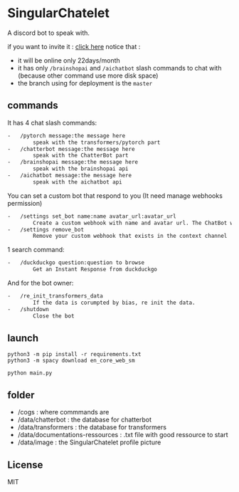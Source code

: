 # SingularChatelet

A discord bot to speak with.

if you want to invite it : [click here](https://discord.com/api/oauth2/authorize?client_id=710407264070139944&permissions=536870912&scope=bot%20applications.commands)
notice that :
- it will be online only 22days/month
- it has only `/brainshopai` and `/aichatbot` slash commands to chat with (because other command use more disk space)
- the branch using for deployment is the `master`

## commands

It has 4 chat slash commands:
```txt
-   /pytorch message:the message here
        speak with the transformers/pytorch part
-   /chatterbot message:the message here
        speak with the ChatterBot part
-   /brainshopai message:the message here
        speak with the brainshopai api
-   /aichatbot message:the message here
        speak with the aichatbot api
```
You can set a custom bot that respond to you (It need manage webhooks permission)
```txt
-	/settings set_bot name:name avatar_url:avatar_url 
		Create a custom webhook with name and avatar url. The ChatBot will speek with it.
-	/settings remove_bot 
		Remove your custom webhook that exists in the context channel
```
1 search command:
```txt
-   /duckduckgo question:question to browse
        Get an Instant Response from duckduckgo
```
And for the bot owner:
```txt
-   /re_init_transformers_data
        If the data is corumpted by bias, re init the data.
-   /shutdown
        Close the bot
```

## launch

```shell
python3 -m pip install -r requirements.txt
python3 -m spacy download en_core_web_sm
```

```shell
python main.py
```

## folder

-   /cogs                               : where commmands are
-   /data/chatterbot                    : the database for chatterbot
-   /data/transformers                  : the database for transformers
-   /data/documentations-ressources     : .txt file with good ressource to start
-   /data/image                         : the SingularChatelet profile picture

## License
MIT
